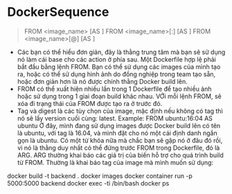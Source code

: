 # DockerSequence

>FROM <image_name> [AS <name>]
>FROM <image_name>[:<tag>] [AS <name>]
>FROM <image_name>[@<digest>] [AS <name>]

* Các bạn có thể hiểu đơn giản, đây là thằng trung tâm mà bạn sẽ sử dụng nó làm cái base cho các action ở phía sau. Một Dockerfile hợp lệ phải bắt đầu bằng lệnh FROM. Bạn có thể sử dụng các images của mình tạo ra, hoặc có thể sử dụng hình ảnh do đồng nghiệp trong team tạo sẵn, hoặc đơn giản hơn là nó được chính thằng Docker build lên.
* FROM có thể xuất hiện nhiều lần trong 1 Dockerfile để tạo nhiều ảnh hoặc sử dụng trong 1 giai đoạn build khác nhau. VỚi mỗi lệnh FROM, sẽ xóa đi trạng thái của FROM được tạo ra ở trước đó.
* Tag và digest là các tùy chọn của image, mặc định nếu không có tag thì nó sẽ lấy version cuối cùng: latest. Example: FROM ubuntu:16:04 AS ubuntu Ở đây, mình đang sử dụng images được Docker build lên có tên là ubuntu, với tag là 16.04, và mình đặt cho nó một cái định danh ngắn gọn là ubuntu. Có một từ khóa nữa mà chắc bạn sẽ gặp nó ở đâu đó rồi, vì nó là thằng duy nhất có thể đứng trước FROM trong Dockerfile, đó là ARG.
ARG thường khai báo các giá trị của biến hỗ trợ cho quá trình build từ FROM. Thường là khai báo tag của image mà mình muốn sử dụng:


docker build -t backend .
docker images
docker container run -p 5000:5000  backend
docker exec -ti <container id> /bin/bash
docker ps